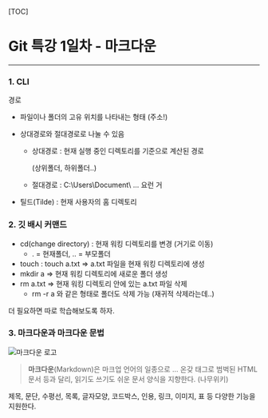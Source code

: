[TOC]



# Git 특강 1일차 - 마크다운

---

### 1. CLI

경로

- 파일이나 폴더의 고유 위치를 나타내는 형태 (주소!)

- 상대경로와 절대경로로 나눌 수 있음

  - 상대경로 : 현재 실행 중인 디렉토리를 기준으로 계산된 경로

    (상위폴더, 하위폴더..)

  - 절대경로 : C:\\Users\\Document\ ... 요런 거

- 틸드(Tilde) : 현재 사용자의 홈 디렉토리



### 2. 깃 배시 커맨드

- cd(change directory) : 현재 워킹 디렉토리를 변경 (거기로 이동)
  - . = 현재폴더, .. = 부모폴더
- touch : touch a.txt  =>  a.txt 파일을 현재 워킹 디렉토리에 생성
- mkdir a  => 현재 워킹 디렉토리에 새로운 폴더 생성
- rm a.txt  => 현재 워킹 디렉토리 안에 있는 a.txt 파일 삭제
  - rm -r a 와 같은 형태로 폴더도 삭제 가능 (재귀적 삭제라는데..)

더 필요하면 따로 학습해보도록 하자.



### 3. 마크다운과 마크다운 문법

![마크다운 로고](https://upload.wikimedia.org/wikipedia/commons/thumb/4/48/Markdown-mark.svg/300px-Markdown-mark.svg.png)


>  **마크다운**(Markdown)은 마크업 언어의 일종으로 ... 온갖 태그로 범벅된 HTML 문서 등과 달리, 읽기도 쓰기도 쉬운 문서 양식을 지향한다. (나무위키)

제목, 문단, 수평선, 목록, 글자모양, 코드박스, 인용, 링크, 이미지, 표 등 다양한 기능을 지원한다.
